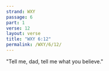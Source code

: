 ```yaml
---
strand: WXY
passage: 6
part: 1
verse: 12
layout: verse
title: "WXY 6:12"
permalink: /WXY/6/12/
---
```

"Tell me, dad, tell me what you believe."
